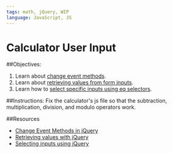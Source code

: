 ```yaml
---
tags: math, jQuery, WIP
language: JavaScript, JS
---
```


# Calculator User Input

##Objectives:
1.  Learn about [change event methods](http://api.jquery.com/change/).
2.  Learn about [retrieving values from form inputs](http://api.jquery.com/val/).
3.  Learn how to [select specific inputs using eq selectors](http://api.jquery.com/eq-selector/).

##Instructions:
Fix the calculator's js file so that the subtraction, multiplication, division, and modulo operators work.

##Resources
*  [Change Event Methods in jQuery](http://api.jquery.com/change/)
*  [Retrieving values with jQuery](http://api.jquery.com/val/)
*  [Selecting inputs using jQuery](http://api.jquery.com/eq-selector/)
